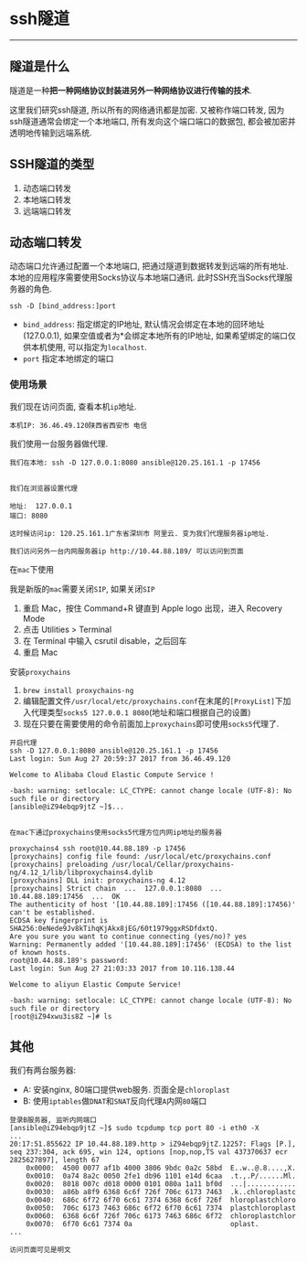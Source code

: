 # ssh隧道

---

## 隧道是什么 

隧道是一种**把一种网络协议封装进另外一种网络协议进行传输的技术**.

这里我们研究ssh隧道, 所以所有的网络通讯都是加密. 又被称作端口转发, 因为ssh隧道通常会绑定一个本地端口, 所有发向这个端口端口的数据包, 都会被加密并透明地传输到远端系统.

## SSH隧道的类型

1. 动态端口转发
2. 本地端口转发
3. 远端端口转发

## 动态端口转发

动态端口允许通过配置一个本地端口, 把通过隧道到数据转发到远端的所有地址. 本地的应用程序需要使用Socks协议与本地端口通讯. 此时SSH充当Socks代理服务器的角色.

`ssh -D [bind_address:]port`

* `bind_address`: 指定绑定的IP地址, 默认情况会绑定在本地的回环地址(127.0.0.1), 如果空值或者为*会绑定本地所有的IP地址, 如果希望绑定的端口仅供本机使用, 可以指定为`localhost`.
* `port` 指定本地绑定的端口

### 使用场景

我们现在访问页面, 查看本机`ip`地址.

```
本机IP: 36.46.49.120陕西省西安市 电信
```

我们使用一台服务器做代理.

```
我们在本地: ssh -D 127.0.0.1:8080 ansible@120.25.161.1 -p 17456


我们在浏览器设置代理

地址:  127.0.0.1
端口: 8080

这时候访问ip: 120.25.161.1广东省深圳市 阿里云. 变为我们代理服务器ip地址.

我们访问另外一台内网服务器ip http://10.44.88.189/ 可以访问到页面

```

在`mac`下使用

我是新版的`mac`需要关闭`SIP`, 如果关闭`SIP`

1. 重启 Mac，按住 Command+R 键直到 Apple logo 出现，进入 Recovery Mode
2. 点击 Utilities > Terminal
3. 在 Terminal 中输入 csrutil disable，之后回车
4. 重启 Mac

安装`proxychains`

1. `brew install proxychains-ng`
2. 编辑配置文件`/usr/local/etc/proxychains.conf`在末尾的`[ProxyList]`下加入代理类型`socks5 127.0.0.1 8080`(地址和端口根据自己的设置)
3. 现在只要在需要使用的命令前面加上`proxychains`即可使用`socks5`代理了.

```
开启代理
ssh -D 127.0.0.1:8080 ansible@120.25.161.1 -p 17456
Last login: Sun Aug 27 20:59:37 2017 from 36.46.49.120

Welcome to Alibaba Cloud Elastic Compute Service !

-bash: warning: setlocale: LC_CTYPE: cannot change locale (UTF-8): No such file or directory
[ansible@iZ94ebqp9jtZ ~]$...


在mac下通过proxychains使用socks5代理方位内网ip地址的服务器

proxychains4 ssh root@10.44.88.189 -p 17456
[proxychains] config file found: /usr/local/etc/proxychains.conf
[proxychains] preloading /usr/local/Cellar/proxychains-ng/4.12_1/lib/libproxychains4.dylib
[proxychains] DLL init: proxychains-ng 4.12
[proxychains] Strict chain  ...  127.0.0.1:8080  ...  10.44.88.189:17456  ...  OK
The authenticity of host '[10.44.88.189]:17456 ([10.44.88.189]:17456)' can't be established.
ECDSA key fingerprint is SHA256:0eNede9Jv8kTihqKjAkx8jEG/60t1979ggxRSDfdxtQ.
Are you sure you want to continue connecting (yes/no)? yes
Warning: Permanently added '[10.44.88.189]:17456' (ECDSA) to the list of known hosts.
root@10.44.88.189's password:
Last login: Sun Aug 27 21:03:33 2017 from 10.116.138.44

Welcome to aliyun Elastic Compute Service!

-bash: warning: setlocale: LC_CTYPE: cannot change locale (UTF-8): No such file or directory
[root@iZ94xwu3is8Z ~]# ls

```


## 其他

我们有两台服务器:

* A: 安装nginx, 80端口提供web服务. 页面全是`chloroplast`
* B: 使用`iptables`做`DNAT`和`SNAT`反向代理`A`内网`80`端口

```shell
登录B服务器, 监听内网端口
[ansible@iZ94ebqp9jtZ ~]$ sudo tcpdump tcp port 80 -i eth0 -X
...
20:17:51.855622 IP 10.44.88.189.http > iZ94ebqp9jtZ.12257: Flags [P.], seq 237:304, ack 695, win 124, options [nop,nop,TS val 437370637 ecr 2825627897], length 67
	0x0000:  4500 0077 af1b 4000 3806 9bdc 0a2c 58bd  E..w..@.8....,X.
	0x0010:  0a74 8a2c 0050 2fe1 db96 1101 e14d 6caa  .t.,.P/......Ml.
	0x0020:  8018 007c d018 0000 0101 080a 1a11 bf0d  ...|............
	0x0030:  a86b a8f9 6368 6c6f 726f 706c 6173 7463  .k..chloroplastc
	0x0040:  686c 6f72 6f70 6c61 7374 6368 6c6f 726f  hloroplastchloro
	0x0050:  706c 6173 7463 686c 6f72 6f70 6c61 7374  plastchloroplast
	0x0060:  6368 6c6f 726f 706c 6173 7463 686c 6f72  chloroplastchlor
	0x0070:  6f70 6c61 7374 0a                        oplast.
...

访问页面可见是明文
```


